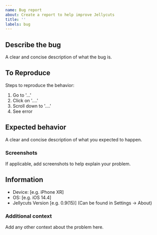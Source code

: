 ```yaml
---
name: Bug report
about: Create a report to help improve Jellycuts
title: ''
labels: bug
---
```


## Describe the bug
A clear and concise description of what the bug is.

## To Reproduce
Steps to reproduce the behavior:
1. Go to '...'
2. Click on '....'
3. Scroll down to '....'
4. See error

## Expected behavior
A clear and concise description of what you expected to happen.

### Screenshots
If applicable, add screenshots to help explain your problem.

## Information
 - Device: [e.g. iPhone XR]
 - OS: [e.g. iOS 14.4]
 - Jellycuts Version [e.g. 0.9(15)] (Can be found in Settings -> About)


### Additional context
Add any other context about the problem here.
